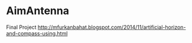 # AimAntenna
Final Project
http://mfurkanbahat.blogspot.com/2014/11/artificial-horizon-and-compass-using.html
